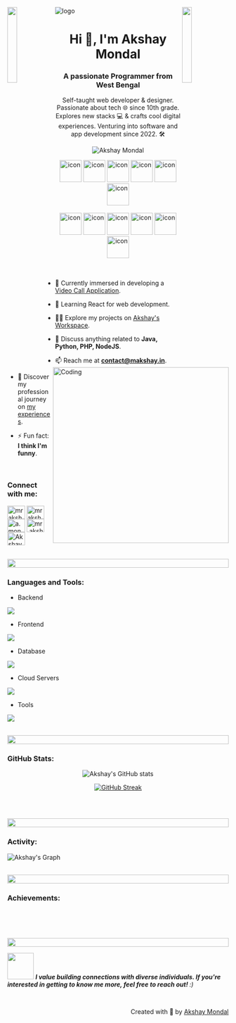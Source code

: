![logo](https://media.licdn.com/dms/image/D5616AQE2N9GBbNtpzQ/profile-displaybackgroundimage-shrink_350_1400/0/1677050364498?e=1710374400&v=beta&t=eIu5JksQJtEJ7beGV-ZwMK69Ilk46IdrDuscZ9anzT4)
<img align="left" src="https://user-images.githubusercontent.com/65187002/144930161-2f783401-8d27-4fdf-a2f7-cc0ba32f1f1f.gif" width="21%" style="display:inline;"><img align="right" src="https://user-images.githubusercontent.com/65187002/144930161-2f783401-8d27-4fdf-a2f7-cc0ba32f1f1f.gif" width="21%" style="display:inline;">

<h1 align="center">Hi 👋, I'm Akshay Mondal</h1>
<h3 align="center">A passionate Programmer from West Bengal</h3>
<p align="center">Self-taught web developer & designer. Passionate about tech 🌐 since 10th grade. Explores new stacks 💻 & crafts cool digital experiences. Venturing into software and app development since 2022. 🛠️</p>



<p align="center"> 
 <img src="https://komarev.com/ghpvc/?username=MrAkshay143&label=Profile%20views&color=0e75b6&style=flat" alt="Akshay Mondal" /> 
<!--  <img src="https://img.shields.io/badge/Languages-Python | Java | PHP | Typescript | Node | React -green.svg" alt="Akshay Mondal's languages" /> -->
<!--  <img alt="Profile followers" src="https://img.shields.io/github/followers/MrAkshay143"> -->
</p>

<div align="center">
  <img src="https://techstack-generator.vercel.app/java-icon.svg" alt="icon" width="50" height="50" />
  <img src="https://techstack-generator.vercel.app/python-icon.svg" alt="icon" width="50" height="50" />
  <img src="https://techstack-generator.vercel.app/ts-icon.svg" alt="icon" width="50" height="50" />
  <img src="https://techstack-generator.vercel.app/js-icon.svg" alt="icon"width="50" height="50" />
  <img src="https://techstack-generator.vercel.app/react-icon.svg" alt="icon" width="50" height="50" />
 <img src="https://techstack-generator.vercel.app/mysql-icon.svg" alt="icon" width="50" height="50" />
</div>

<br>

<div align="center">
  <img src="https://techstack-generator.vercel.app/docker-icon.svg" alt="icon" width="50" height="50" />
  <img src="https://techstack-generator.vercel.app/aws-icon.svg" alt="icon" width="50" height="50" />
  <img src="https://techstack-generator.vercel.app/github-icon.svg" alt="icon" width="50" height="50" />
  <img src="https://techstack-generator.vercel.app/prettier-icon.svg" alt="icon" width="50" height="50" />
  <img src="https://techstack-generator.vercel.app/restapi-icon.svg" alt="icon" width="50" height="50" />
  <img src="https://techstack-generator.vercel.app/graphql-icon.svg" alt="icon" width="50" height="50" />
</div>

<img align="right" alt="Coding" width="400" src="https://user-images.githubusercontent.com/74038190/229223263-cf2e4b07-2615-4f87-9c38-e37600f8381a.gif">
<br><br>

- 🔭 Currently immersed in developing a [Video Call Application](https://vchat.yourcart.in).

- 🌱 Learning React for web development.

- 👨‍💻 Explore my projects on [Akshay's Workspace](https://yourcart.in).

- 💬 Discuss anything related to **Java, Python, PHP, NodeJS**.

- 📫 Reach me at **contact@makshay.in**.

- 📄 Discover my professional journey on [my experiences](http://imakshay.in).

- ⚡ Fun fact: **I think I'm funny**.


<br>
<h3 align="left">Connect with me:</h3>
<p align="left">
<a href="https://linkedin.com/in/mrakshay" target="blank"><img align="center" src="https://raw.githubusercontent.com/rahuldkjain/github-profile-readme-generator/master/src/images/icons/Social/linked-in-alt.svg" alt="mrakshay" height="30" width="40" /></a>
<a href="https://stackoverflow.com/" target="blank"><img align="center" src="https://raw.githubusercontent.com/rahuldkjain/github-profile-readme-generator/master/src/images/icons/Social/stack-overflow.svg" alt="mrakshay" height="30" width="40" /></a>
<a href="https://fb.com/a.mondal143" target="blank"><img align="center" src="https://raw.githubusercontent.com/rahuldkjain/github-profile-readme-generator/master/src/images/icons/Social/facebook.svg" alt="a.mondal143" height="30" width="40" /></a>
<a href="https://instagram.com/mr.akshay_mondal" target="blank"><img align="center" src="https://raw.githubusercontent.com/rahuldkjain/github-profile-readme-generator/master/src/images/icons/Social/instagram.svg" alt="mr.akshay_mondal" height="30" width="40" /></a>
<a href="https://www.youtube.com/@mrakshaymondal" target="blank"><img align="center" src="https://raw.githubusercontent.com/rahuldkjain/github-profile-readme-generator/master/src/images/icons/Social/youtube.svg" alt="Akshay Mondal" height="30" width="40" /></a>
</p>
<br>

<img src="https://i.imgur.com/dBaSKWF.gif" height="20" width="100%">

<h3 align="left">Languages and Tools:</h3>

- Backend
<p align="left">
  <a href="https://skillicons.dev">
    <img src="https://skillicons.dev/icons?i=php,laravel,java,nodejs,py,spring,flask,fastapi,express,nestjs" />
  </a>
</p>

- Frontend
<p align="left">
  <a href="https://skillicons.dev">
    <img src="https://skillicons.dev/icons?i=ts,js,react,nextjs,redux,tailwind,materialui" />
  </a>
</p>

- Database
<p align="left">
  <a href="https://skillicons.dev">
    <img src="https://skillicons.dev/icons?i=mongodb,mysql,postgresql" />
  </a>
</p>

- Cloud Servers
<p align="left">
  <a href="https://skillicons.dev">
    <img src="https://skillicons.dev/icons?i=azure,aws,gcp,firebase,cloudflare" />
  </a>
</p>

- Tools
<p align="left">
  <a href="https://skillicons.dev">
    <img src="https://skillicons.dev/icons?i=git,github,docker,figma,xd,idea,vscode,postman,linux" />
  </a>
</p>

<br/>

<img src="https://i.imgur.com/dBaSKWF.gif" height="20" width="100%">

<h3 align="left">GitHub Stats:</h3>
<div align="center">
 
![Akshay's GitHub stats](https://github-readme-stats.vercel.app/api?username=MrAkshay143\&theme=midnight-purple\&show_icons=true\&show=reviews,prs_merged,prs_merged_percentage\&hide=contribs,issues)

[![GitHub Streak](https://streak-stats.demolab.com/?user=MrAkshay143&theme=midnight-purple)](https://git.io/streak-stats)

</div>

<br><br>

<img src="https://i.imgur.com/dBaSKWF.gif" height="20" width="100%">

<h3 align="left">Activity:</h3>

![Akshay's Graph](https://github-readme-activity-graph.vercel.app/graph?username=MrAkshay143&custom_title=Akshay's%20GitHub%20Activity%20Graph&bg_color=0D1117&color=7F3FBF&line=7F3FBF&point=7F3FBF&area_color=FFFFFF&title_color=FFFFFF&area=true)
<br><br>

<img src="https://i.imgur.com/dBaSKWF.gif" height="20" width="100%">

<h3 align="left">Achievements:</h3>


<br><br><br>

<img src="https://i.imgur.com/dBaSKWF.gif" height="20" width="100%">

<img src="https://media.giphy.com/media/LnQjpWaON8nhr21vNW/giphy.gif" width="60"> <em><b>I value building connections with diverse individuals. If you're interested in getting to know me more, feel free to reach out!
</b> :)</em>

<br>
<p align="right" > Created with 🧡 by <a href="http://imakshay.in">Akshay Mondal</a></p>
